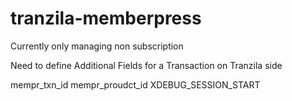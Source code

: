 # tranzila-memberpress

Currently only managing non subscription

Need to define Additional Fields for a Transaction on Tranzila side

mempr_txn_id
mempr_proudct_id
XDEBUG_SESSION_START

